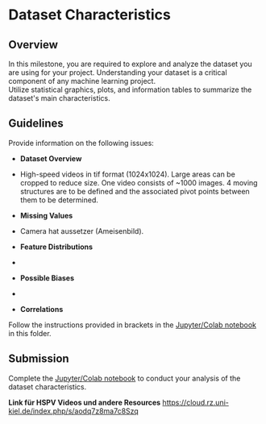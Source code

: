 # Dataset Characteristics

## Overview

In this milestone, you are required to explore and analyze the dataset you are using for your project. Understanding your dataset is a critical component of any machine learning project.  
Utilize statistical graphics, plots, and information tables to summarize the dataset's main characteristics.

## Guidelines

Provide information on the following issues:

- **Dataset Overview**
- High-speed videos in tif format (1024x1024). Large areas can be cropped to reduce size. One video consists of ~1000 images. 4 moving structures are to be defined and the associated pivot points between them to be determined.

- **Missing Values**
- Camera hat aussetzer (Ameisenbild).

- **Feature Distributions**
- 

- **Possible Biases**
- 

- **Correlations**

Follow the instructions provided in brackets in the [Jupyter/Colab notebook](exploratory_data_analysis.ipynb) in this folder.

## Submission

Complete the [Jupyter/Colab notebook](exploratory_data_analysis.ipynb) to conduct your analysis of the dataset characteristics.





**Link für HSPV Videos und andere Resources**
https://cloud.rz.uni-kiel.de/index.php/s/aodq7z8ma7c8Szq
